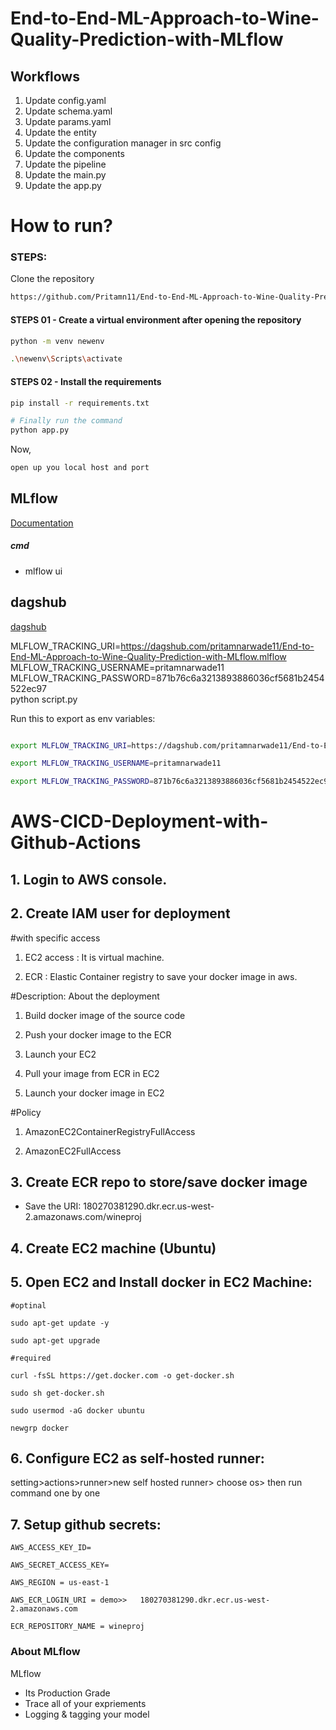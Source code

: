 # End-to-End-ML-Approach-to-Wine-Quality-Prediction-with-MLflow

## Workflows 

1. Update config.yaml
2. Update schema.yaml
3. Update params.yaml
4. Update the entity
5. Update the configuration manager in src config
6. Update the components
7. Update the pipeline
8. Update the main.py
9. Update the app.py  


# How to run?

### STEPS: 

Clone the repository 

```bash
https://github.com/Pritamn11/End-to-End-ML-Approach-to-Wine-Quality-Prediction-with-MLflow
```

#### STEPS 01 - Create a virtual environment after opening the repository

```bash
python -m venv newenv
```

```bash
.\newenv\Scripts\activate
```
 
#### STEPS 02 - Install the requirements

```bash
pip install -r requirements.txt
```

```bash
# Finally run the command
python app.py
```

Now,

```bash
open up you local host and port
```

## MLflow


[Documentation](https://mlflow.org/docs/latest/index.html)


##### cmd 
- mlflow ui

## dagshub 
[dagshub](https://dagshub.com/)

MLFLOW_TRACKING_URI=https://dagshub.com/pritamnarwade11/End-to-End-ML-Approach-to-Wine-Quality-Prediction-with-MLflow.mlflow \
MLFLOW_TRACKING_USERNAME=pritamnarwade11 \
MLFLOW_TRACKING_PASSWORD=871b76c6a3213893886036cf5681b2454522ec97 \
python script.py

Run this to export as env variables:

```bash

export MLFLOW_TRACKING_URI=https://dagshub.com/pritamnarwade11/End-to-End-ML-Approach-to-Wine-Quality-Prediction-with-MLflow.mlflow 

export MLFLOW_TRACKING_USERNAME=pritamnarwade11 

export MLFLOW_TRACKING_PASSWORD=871b76c6a3213893886036cf5681b2454522ec97 

```

# AWS-CICD-Deployment-with-Github-Actions

## 1. Login to AWS console.

## 2. Create IAM user for deployment 
  #with specific access 
  1. EC2 access : It is virtual machine. 

  2. ECR : Elastic Container registry to save your docker image in aws.

  #Description: About the deployment 

  1. Build docker image of the source code 

  2. Push your docker image to the ECR 

  3. Launch your EC2 

  4. Pull your image from ECR in EC2 

  5. Launch your docker image in EC2 

  #Policy 

  1. AmazonEC2ContainerRegistryFullAccess

  2. AmazonEC2FullAccess

## 3. Create ECR repo to store/save docker image
   - Save the URI: 180270381290.dkr.ecr.us-west-2.amazonaws.com/wineproj

## 4. Create EC2 machine (Ubuntu)

## 5. Open EC2 and Install docker in EC2 Machine:
    
    #optinal

    sudo apt-get update -y

    sudo apt-get upgrade

    #required

    curl -fsSL https://get.docker.com -o get-docker.sh

    sudo sh get-docker.sh

    sudo usermod -aG docker ubuntu

    newgrp docker

## 6. Configure EC2 as self-hosted runner:

   setting>actions>runner>new self hosted runner> choose os> then run command one by one

## 7. Setup github secrets: 

    AWS_ACCESS_KEY_ID=

    AWS_SECRET_ACCESS_KEY=

    AWS_REGION = us-east-1

    AWS_ECR_LOGIN_URI = demo>>   180270381290.dkr.ecr.us-west-2.amazonaws.com

    ECR_REPOSITORY_NAME = wineproj   

### About MLflow 

  MLflow

   * Its Production Grade
   * Trace all of your expriements
   * Logging & tagging your model    
